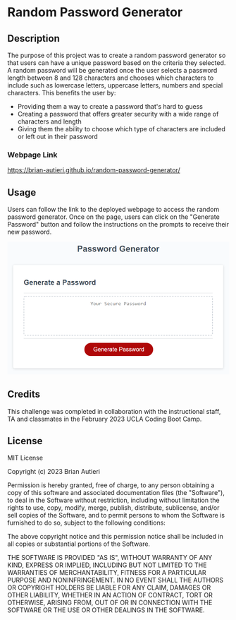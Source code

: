# Random Password Generator

## Description

The purpose of this project was to create a random password generator so that users can have a unique password based on the criteria they selected. A random password will be generated once the user selects a password length between 8 and 128 characters and chooses which characters to include such as lowercase letters, uppercase letters, numbers and special characters. This benefits the user by:

- Providing them a way to create a password that's hard to guess
- Creating a password that offers greater security with a wide range of characters and length
- Giving them the ability to choose which type of characters are included or left out in their password

### Webpage Link

https://brian-autieri.github.io/random-password-generator/

## Usage

Users can follow the link to the deployed webpage to access the random password generator. Once on the page, users can click on the "Generate Password" button and follow the instructions on the prompts to receive their new password.

![alt text](/images/03-javascript-homework-demo.png)

## Credits

This challenge was completed in collaboration with the instructional staff, TA and classmates in the February 2023 UCLA Coding Boot Camp.

## License

MIT License

Copyright (c) 2023 Brian Autieri

Permission is hereby granted, free of charge, to any person obtaining a copy of this software and associated documentation files (the "Software"), to deal in the Software without restriction, including without limitation the rights to use, copy, modify, merge, publish, distribute, sublicense, and/or sell copies of the Software, and to permit persons to whom the Software is furnished to do so, subject to the following conditions:

The above copyright notice and this permission notice shall be included in all copies or substantial portions of the Software.

THE SOFTWARE IS PROVIDED "AS IS", WITHOUT WARRANTY OF ANY KIND, EXPRESS OR IMPLIED, INCLUDING BUT NOT LIMITED TO THE WARRANTIES OF MERCHANTABILITY, FITNESS FOR A PARTICULAR PURPOSE AND NONINFRINGEMENT. IN NO EVENT SHALL THE AUTHORS OR COPYRIGHT HOLDERS BE LIABLE FOR ANY CLAIM, DAMAGES OR OTHER LIABILITY, WHETHER IN AN ACTION OF CONTRACT, TORT OR OTHERWISE, ARISING FROM, OUT OF OR IN CONNECTION WITH THE SOFTWARE OR THE USE OR OTHER DEALINGS IN THE SOFTWARE.
